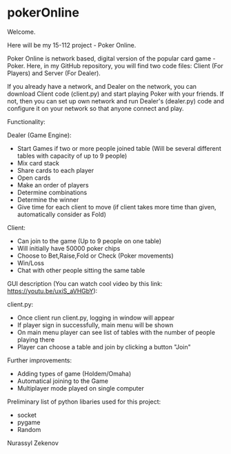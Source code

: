 # pokerOnline

Welcome.

Here will be my 15-112 project - Poker Online.

Poker Online is network based, digital version of the popular card game - Poker. Here, in my GitHub repository, you will find two code files: Client (For Players) and Server (For Dealer). 

If you already have a network, and Dealer on the network, you can download Client code (client.py) and start playing Poker with your friends. If not, then you can set up own network and run Dealer's (dealer.py) code and configure it on your network so that anyone connect and play.

Functionality:

Dealer (Game Engine): 
- Start Games if two or more people joined table (Will be several different tables with capacity of up to 9 people)
- Mix card stack
- Share cards to each player
- Open cards
- Make an order of players
- Determine combinations
- Determine the winner
- Give time for each client to move (if client takes more time than given, automatically consider as Fold)

Client:
- Can join to the game (Up to 9 people on one table)
- Will initially have 50000 poker chips
- Choose to Bet,Raise,Fold or Check (Poker movements)
- Win/Loss
- Chat with other people sitting the same table

GUI description (You can watch cool video by this link: https://youtu.be/uxiS_aVHGbY):

client.py:
- Once client run client.py, logging in window will appear
- If player sign in successfully, main menu will be shown
- On main menu player can see list of tables with the number of people playing there
- Player can choose a table and join by clicking a button "Join"


Further improvements:
- Adding types of game (Holdem/Omaha)
- Automatical joining to the Game
- Multiplayer mode played on single computer

Preliminary list of python libaries used for this project:
- socket
- pygame
- Random

Nurassyl Zekenov



